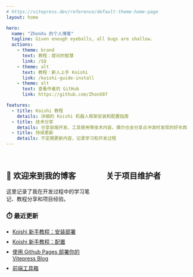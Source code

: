 ```yaml
---
# https://vitepress.dev/reference/default-theme-home-page
layout: home

hero:
  name: "ZhonXu 的个人博客"
  tagline: Given enough eyeballs, all bugs are shallow.
  actions:
    - theme: brand
      text: 教程：提问的智慧
      link: /SQ
    - theme: alt
      text: 教程：新人上手 Koishi
      link: /koishi-guide-install
    - theme: alt
      text: 查看作者的 GitHub
      link: https://github.com/ZhonX07

features:
  - title: Koishi 教程
    details: 详细的 Koishi 机器人框架安装和配置指南
  - title: 技术分享
    details: 分享前端开发、工具使用等技术内容，偶尔也会分享点冲浪时发现的好东西
  - title: 持续更新
    details: 不定期更新内容，记录学习和开发过程
---
```


<div class="home-content">
  <div class="content-section">
    <h2>👋 欢迎来到我的博客</h2>
    <p>这里记录了我在开发过程中的学习笔记、教程分享和项目经验。</p>
    <h3>⏱️ 最近更新</h3>
    <ul class="recent-updates">
      <li><a href="/zhonxu-blog/koishi-guide-install">Koishi 新手教程：安装部署</a></li>
      <li><a href="/zhonxu-blog/koishi-guide-config">Koishi 新手教程：配置</a></li>
      <li><a href="/zhonxu-blog/blog">使用 Github Pages 部署你的 Vitepress Blog</a></li>
      <li><a href="/zhonxu-blog/tools">前端工具箱</a></li>
    </ul>
    
  </div>
  
  <div class="team-section">
    <h2>关于项目维护者</h2>
    <TeamMembers />
  </div>
</div>

<style scoped>
.home-content {
  display: flex;
  gap: 2rem;
  margin: 2rem 0;
  align-items: flex-start;
}

.content-section {
  flex: 1;
}

.recent-updates {
  padding-left: 1.2em;
  margin: 1em 0;
}

.recent-updates li {
  margin-bottom: 0.5em;
}

.team-section {
  flex: 1;
}

@media (max-width: 768px) {
  .home-content {
    flex-direction: column;
  }
}
</style>


